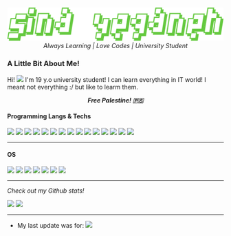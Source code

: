 <p align="center">
  <img src="./img/sina-yeganeh.png">
  <br>
  <i>Always Learning | Love Codes | University Student</i>
</p>

### A Little Bit About Me!
Hi! <img src="https://raw.githubusercontent.com/aemmadi/aemmadi/master/wave.gif" height="15"> I'm 19 y.o university student! I can learn everything in IT world! I meant not everything :/ but like to learm them.

<p align="center">
  <i><b>Free Palestine! 🇵🇸</b></i>
</p>

#### Programming Langs & Techs

<img src="https://img.shields.io/badge/JavaScript-323330?style=for-the-badge&logo=javascript&logoColor=F7DF1E"> <img src="https://img.shields.io/badge/Python-3776AB?style=for-the-badge&logo=python&logoColor=white"> 
<img src="https://img.shields.io/badge/Flask-000000?style=for-the-badge&logo=flask&logoColor=white">
<img src="https://img.shields.io/badge/React-20232A?style=for-the-badge&logo=react&logoColor=61DAFB">
<img src="https://img.shields.io/badge/HTML5-E34F26?style=for-the-badge&logo=html5&logoColor=white">
<img src="https://img.shields.io/badge/CSS3-1572B6?style=for-the-badge&logo=css3&logoColor=white">
<img src="https://img.shields.io/badge/Markdown-000000?style=for-the-badge&logo=markdown&logoColor=white">
<img src="https://img.shields.io/badge/MySQL-005C84?style=for-the-badge&logo=mysql&logoColor=white">
<img src="https://img.shields.io/badge/Atom-66595C?style=for-the-badge&logo=Atom&logoColor=white">
<img src="https://img.shields.io/badge/sublime_text-%23575757.svg?&style=for-the-badge&logo=sublime-text&logoColor=important">
<img src="https://img.shields.io/badge/Visual_Studio_Code-0078D4?style=for-the-badge&logo=visual%20studio%20code&logoColor=white">
<img src="https://img.shields.io/badge/LibreOffice-%2318A303?style=for-the-badge&logo=LibreOffice&logoColor=white">
<img src="https://img.shields.io/badge/GNU%20Bash-4EAA25?style=for-the-badge&logo=GNU%20Bash&logoColor=white">
<img src="https://img.shields.io/badge/Google_chrome-4285F4?style=for-the-badge&logo=Google-chrome&logoColor=white">
<img src="https://img.shields.io/badge/Firefox_Browser-FF7139?style=for-the-badge&logo=Firefox-Browser&logoColor=white">

<hr>

#### OS
<img src="https://img.shields.io/badge/Debian-A81D33?style=for-the-badge&logo=debian&logoColor=white"> <img src="https://img.shields.io/badge/Deepin-007CFF?style=for-the-badge&logo=deepin&logoColor=white">
<img src="https://img.shields.io/badge/Parrot-Linux-557C94?style=for-the-badge&logo=parrot%20os&logoColor=white">
<img src="https://img.shields.io/badge/Parrot%20OS-3874D8?style=for-the-badge&logo=parrot&logoColor=white">
<img src="https://img.shields.io/badge/Kali_Linux-557C94?style=for-the-badge&logo=kali-linux&logoColor=white">
<img src="https://img.shields.io/badge/Ubuntu-E95420?style=for-the-badge&logo=ubuntu&logoColor=white">
<img src="https://img.shields.io/badge/Windows-0078D6?style=for-the-badge&logo=windows&logoColor=white">

<hr>

<i>Check out my Github stats!</i>

<img src="https://github-readme-stats.vercel.app/api?username=sina-yeganeh&theme=blue-green">

<img src="https://github-readme-stats.vercel.app/api/top-langs/?username=sina-yeganeh&theme=blue-green">

<hr>

- My last update was for: <img src="https://img.shields.io/github/last-commit/sina-yeganeh/sina-yeganeh.svg">

